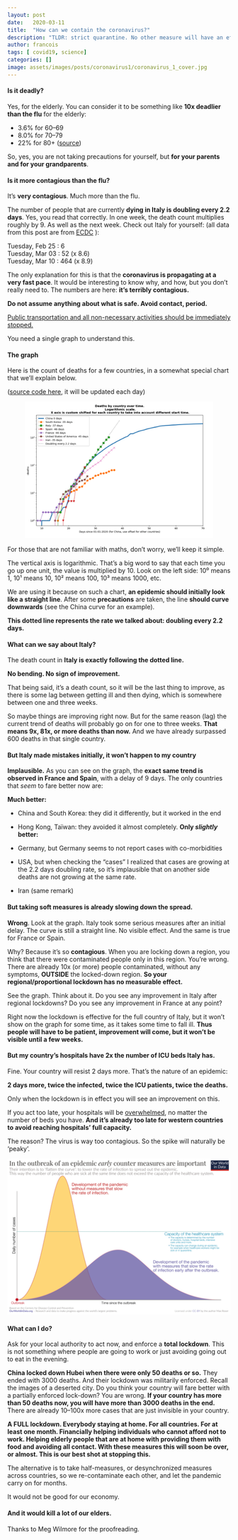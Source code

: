 ```yaml
---
layout:	post
date:	2020-03-11
title:	"How can we contain the coronavirus?"
description: "TLDR: strict quarantine. No other measure will have an effect."
author: francois
tags: [ covid19, science]
categories: []
image: assets/images/posts/coronavirus1/coronavirus_1_cover.jpg
---
```


#### Is it deadly?

Yes, for the elderly. You can consider it to be something like **10x deadlier than the flu** for the elderly:

* 3.6% for 60–69
* 8.0% for 70–79
* 22% for 80+
([source](https://www.worldometers.info/coronavirus/coronavirus-age-sex-demographics/))

So, yes, you are not taking precautions for yourself, but **for your parents and for your grandparents**.

#### Is it more contagious than the flu?

It’s **very contagious**. Much more than the flu.

The number of people that are currently **dying in Italy is doubling every 2.2 days**. Yes, you read that correctly. In one week, the death count multiplies roughly by 9. As well as the next week. Check out Italy for yourself: (all data from this post are from [ECDC](https://www.ecdc.europa.eu/) ):

Tuesday, Feb 25 : 6  
Tuesday, Mar 03 : 52 (x 8.6)  
Tuesday, Mar 10 : 464 (x 8.9)

The only explanation for this is that the **coronavirus is propagating at a very fast pace**. It would be interesting to know why, and how, but you don’t really need to. The numbers are here: **it’s terribly contagious.**

**Do not assume anything about what is safe. Avoid contact, period.**

[Public transportation and all non-necessary activities should be immediately stopped.](https://www.news.com.au/lifestyle/health/health-problems/how-coronavirus-spreads-twice-as-far-on-trains-buses-public-transport/news-story/938b067e72449cd536c1b2d2d0f53070)

You need a single graph to understand this.

#### The graph

Here is the count of deaths for a few countries, in a somewhat special chart that we’ll explain below.

([source code here](https://github.com/madlag/coronavirus_study/blob/master/notebooks/Coronavirus_by_country.ipynb), it will be updated each day)

<figure class="figcenter">
<img alt="Deaths by country over time" src="/assets/images/posts/coronavirus1/DeathByCountry_markers.png">
</figure>

For those that are not familiar with maths, don’t worry, we’ll keep it simple.

The vertical axis is logarithmic. That’s a big word to say that each time you go up one unit, the value is multiplied by 10. Look on the left side: 10⁰ means 1, 10¹ means 10, 10² means 100, 10³ means 1000, etc.

We are using it because on such a chart, **an epidemic should initially look like a straight line**. After some **precautions** are taken, the line **should curve downwards** (see the China curve for an example).

**This dotted line represents the rate we talked about: doubling every 2.2 days.**

#### What can we say about Italy?

The death count in **Italy is exactly following the dotted line.**

**No bending. No sign of improvement.**

That being said, it’s a death count, so it will be the last thing to improve, as there is some lag between getting ill and then dying, which is somewhere between one and three weeks.

So maybe things are improving right now. But for the same reason (lag) the current trend of deaths will probably go on for one to three weeks. **That means 9x, 81x, or more deaths than now.** And we have already surpassed 600 deaths in that single country.

#### But Italy made mistakes initially, it won’t happen to my country

**Implausible.** As you can see on the graph, the **exact same trend is observed in France and Spain**, with a delay of 9 days. The only countries that *seem* to fare better now are:

**Much better:**

* China and South Korea: they did it differently, but it worked in the end
* Hong Kong, Taïwan: they avoided it almost completely.
**Only *slightly* better:**

* Germany, but Germany seems to not report cases with co-morbidities
* USA, but when checking the “cases” I realized that cases are growing at the 2.2 days doubling rate, so it’s implausible that on another side deaths are not growing at the same rate.
* Iran (same remark)

#### But taking soft measures is already slowing down the spread.

**Wrong**. Look at the graph. Italy took some serious measures after an initial delay. The curve is still a straight line. No visible effect. And the same is true for France or Spain.

Why? Because it’s so **contagious**. When you are locking down a region, you think that there were contaminated people only in this region. You’re wrong. There are already 10x (or more) people contaminated, without any symptoms, **OUTSIDE** the locked-down region. **So your regional/proportional lockdown has no measurable effect.**

See the graph. Think about it. Do you see any improvement in Italy after regional lockdowns? Do you see any improvement in France at any point?

Right now the lockdown is effective for the full country of Italy, but it won’t show on the graph for some time, as it takes some time to fall ill. **Thus people will have to be patient, improvement will come, but it won’t be visible until a few weeks.**

#### But my country’s hospitals have 2x the number of ICU beds Italy has.

Fine. Your country will resist 2 days more. That’s the nature of an epidemic:

**2 days more, twice the infected, twice the ICU patients, twice the deaths.**

Only when the lockdown is in effect you will see an improvement on this.

If you act too late, your hospitals will be [overwhelmed](https://www.theguardian.com/world/2020/mar/09/italian-hospitals-short-beds-coronavirus-death-toll-jumps), no matter the number of beds you have. **And it’s already too late for western countries to avoid reaching hospitals’ full capacity.**

The reason? The virus is way too contagious. So the spike will naturally be ‘peaky’.

![](/assets/images/posts/coronavirus1/flatten_the_curve.png)

#### What can I do?

Ask for your local authority to act now, and enforce a **total lockdown**. This is not something where people are going to work or just avoiding going out to eat in the evening.

**China locked down Hubei when there were only 50 deaths or so.** They ended with 3000 deaths. And their lockdown was militarily enforced. Recall the images of a deserted city. Do you think your country will fare better with a partially enforced lock-down? You are wrong. **If your country has more than 50 deaths now, you will have more than 3000 deaths in the end.** There are already 10–100x more cases that are just invisible in your country.

**A FULL lockdown. Everybody staying at home. For all countries. For at least one month. Financially helping individuals who cannot afford not to work. Helping elderly people that are at home with providing them with food and avoiding all contact. With these measures this will soon be over, or almost. This is our best shot at stopping this.**

The alternative is to take half-measures, or desynchronized measures across countries, so we re-contaminate each other, and let the pandemic carry on for months.

It would not be good for our economy.

#### And it would kill a lot of our elders.

Thanks to Meg Wilmore for the proofreading.

  